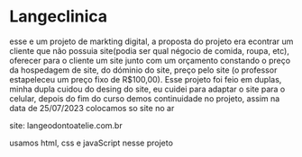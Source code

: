 # Langeclinica

esse e um projeto de markting digital, a proposta do projeto era econtrar um cliente que não possuia site(podia ser qual négocio de comida, roupa, etc), oferecer para o cliente um site junto com um orçamento constando o preço da hospedagem de site, do dóminio do site, preço pelo site (o professor estapeleceu um preço fixo de R$100,00). Esse projeto foi feio em duplas, minha dupla cuidou do desing do site, eu cuidei para adaptar o site para o celular, depois do fim do curso demos continuidade no projeto, assim na data de 25/07/2023 colocamos so site no ar

site: langeodontoatelie.com.br

usamos html, css e javaScript nesse projeto
